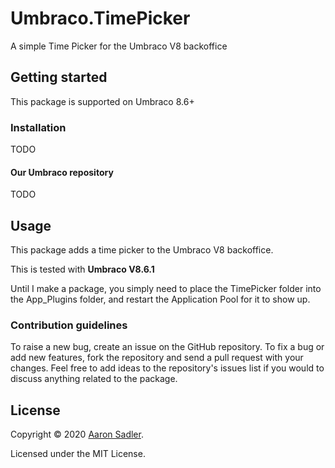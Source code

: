 # Umbraco.TimePicker

A simple Time Picker for the Umbraco V8 backoffice

## Getting started

This package is supported on Umbraco 8.6+

### Installation

TODO

#### Our Umbraco repository
TODO

## Usage

This package adds a time picker to the Umbraco V8 backoffice.

This is tested with **Umbraco V8.6.1**

Until I make a package, you simply need to place the TimePicker folder into the App_Plugins folder, and restart the Application Pool for it to show up.

### Contribution guidelines

To raise a new bug, create an issue on the GitHub repository. To fix a bug or add new features, fork the repository and send a pull request with your changes. Feel free to add ideas to the repository's issues list if you would to discuss anything related to the package.

## License

Copyright &copy; 2020 [Aaron Sadler](https://aaronsadler.uk/).

Licensed under the MIT License.
